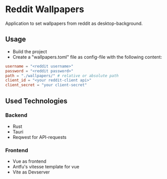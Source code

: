 # Reddit Wallpapers

Application to set wallpapers from reddit as desktop-background.

## Usage
- Build the project
- Create a "wallpapers.toml" file as config-file with the following content:
 
```toml
username = "<reddit username>"
password = "<reddit password>"
path = "./wallpapers/" # relative or absolute path
client_id = "<your reddit-client api>"
client_secret = "your client-secret"
```


## Used Technologies
### Backend
- Rust
- Tauri
- Reqwest for API-requests

### Frontend
- Vue as frontend
- Antfu's vitesse template for vue
- Vite as Devserver
